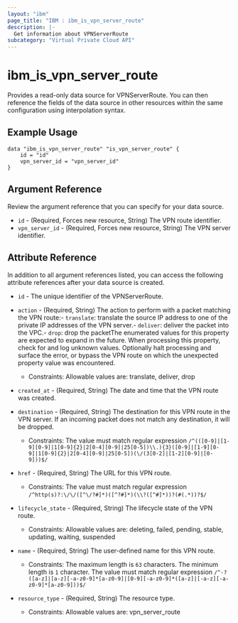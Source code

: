 ```yaml
---
layout: "ibm"
page_title: "IBM : ibm_is_vpn_server_route"
description: |-
  Get information about VPNServerRoute
subcategory: "Virtual Private Cloud API"
---
```


# ibm_is_vpn_server_route

Provides a read-only data source for VPNServerRoute. You can then reference the fields of the data source in other resources within the same configuration using interpolation syntax.

## Example Usage

```hcl
data "ibm_is_vpn_server_route" "is_vpn_server_route" {
	id = "id"
	vpn_server_id = "vpn_server_id"
}
```

## Argument Reference

Review the argument reference that you can specify for your data source.

* `id` - (Required, Forces new resource, String) The VPN route identifier.
* `vpn_server_id` - (Required, Forces new resource, String) The VPN server identifier.

## Attribute Reference

In addition to all argument references listed, you can access the following attribute references after your data source is created.

* `id` - The unique identifier of the VPNServerRoute.
* `action` - (Required, String) The action to perform with a packet matching the VPN route:- `translate`: translate the source IP address to one of the private IP addresses of the VPN server.- `deliver`: deliver the packet into the VPC.- `drop`: drop the packetThe enumerated values for this property are expected to expand in the future. When processing this property, check for and log unknown values. Optionally halt processing and surface the error, or bypass the VPN route on which the unexpected property value was encountered.
  * Constraints: Allowable values are: translate, deliver, drop

* `created_at` - (Required, String) The date and time that the VPN route was created.

* `destination` - (Required, String) The destination for this VPN route in the VPN server. If an incoming packet does not match any destination, it will be dropped.
  * Constraints: The value must match regular expression `/^(([0-9]|[1-9][0-9]|1[0-9]{2}|2[0-4][0-9]|25[0-5])\\.){3}([0-9]|[1-9][0-9]|1[0-9]{2}|2[0-4][0-9]|25[0-5])(\/(3[0-2]|[1-2][0-9]|[0-9]))$/`

* `href` - (Required, String) The URL for this VPN route.
  * Constraints: The value must match regular expression `/^http(s)?:\/\/([^\/?#]*)([^?#]*)(\\?([^#]*))?(#(.*))?$/`

* `lifecycle_state` - (Required, String) The lifecycle state of the VPN route.
  * Constraints: Allowable values are: deleting, failed, pending, stable, updating, waiting, suspended

* `name` - (Required, String) The user-defined name for this VPN route.
  * Constraints: The maximum length is `63` characters. The minimum length is `1` character. The value must match regular expression `/^-?([a-z]|[a-z][-a-z0-9]*[a-z0-9]|[0-9][-a-z0-9]*([a-z]|[-a-z][-a-z0-9]*[a-z0-9]))$/`

* `resource_type` - (Required, String) The resource type.
  * Constraints: Allowable values are: vpn_server_route

